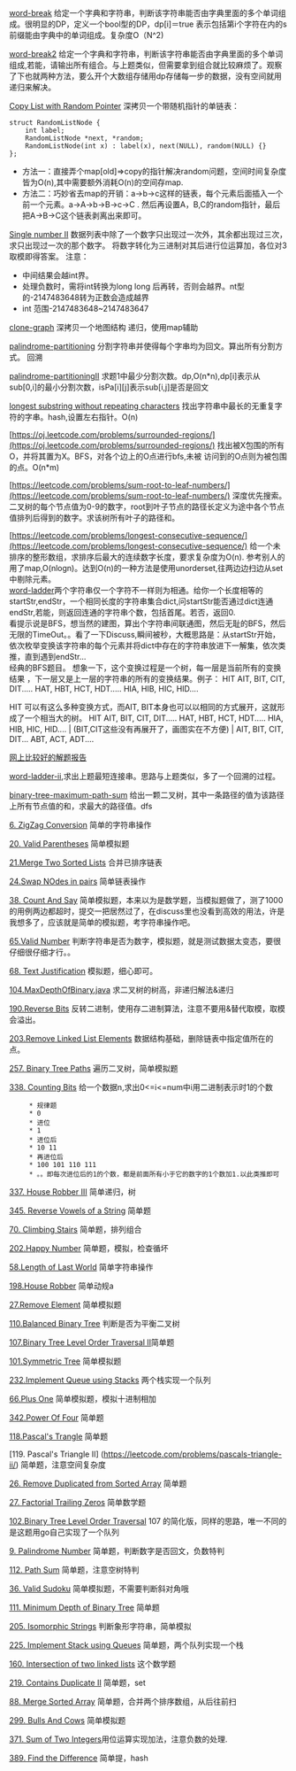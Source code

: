 [word-break](http://oj.leetcode.com/problems/word-break/) 给定一个字典和字符串，判断该字符串能否由字典里面的多个单词组成。很明显的DP，定义一个bool型的DP，dp[i]＝true 表示包括第i个字符在内的s前缀能由字典中的单词组成。复杂度O（N^2)

[word-break2](https://oj.leetcode.com/problems/word-break-ii/) 给定一个字典和字符串，判断该字符串能否由字典里面的多个单词组成,若能，请输出所有组合。与上题类似，但需要拿到组合就比较麻烦了。观察了下也就两种方法，要么开个大数组存储用dp存储每一步的数据，没有空间就用递归来解决。

[Copy List with Random Pointer](https://oj.leetcode.com/problems/copy-list-with-random-pointer/)
深拷贝一个带随机指针的单链表：

```
struct RandomListNode {
    int label;
    RandomListNode *next, *random;
    RandomListNode(int x) : label(x), next(NULL), random(NULL) {}
};

```

* 方法一：直接弄个map[old]=>copy的指针解决random问题，空间时间复杂度皆为O(n),其中需要额外消耗O(n)的空间存map.
* 方法二：巧妙省去map的开销：a->b->c这样的链表，每个元素后面插入一个前一个元素。a->A->b->B->c->C . 然后再设置A，B,C的random指针，最后把A->B->C这个链表剥离出来即可。


[Single number II](https://oj.leetcode.com/problems/single-number-ii/) 数据列表中除了一个数字只出现过一次外，其余都出现过三次，求只出现过一次的那个数字。
将数字转化为三进制对其后进行位运算加，各位对3取模即得答案。
注意：

* 中间结果会越int界。
* 处理负数时，需将int转换为long long 后再转，否则会越界。nt型的-2147483648转为正数会造成越界
*  int 范围-2147483648~2147483647

[clone-graph](https://oj.leetcode.com/problems/clone-graph/) 深拷贝一个地图结构
递归，使用map辅助

[palindrome-partitioning](https://oj.leetcode.com/problems/palindrome-partitioning/) 分割字符串并使得每个字串均为回文。算出所有分割方式。 回溯

[palindrome-partitioningII](https://oj.leetcode.com/problems/palindrome-partitioning-ii/) 求题1中最少分割次数。dp,O(n*n),dp[i]表示从sub[0,i]的最小分割次数，isPa[i][j]表示sub[i,j]是否是回文

[longest substring without repeating characters](https://oj.leetcode.com/problems/longest-substring-without-repeating-characters/) 找出字符串中最长的无重复字符的字串。hash,设置左右指针。O(n)

[https://oj.leetcode.com/problems/surrounded-regions/](https://oj.leetcode.com/problems/surrounded-regions/) 找出被X包围的所有O，并将其置为X。BFS，对各个边上的O点进行bfs,未被 访问到的O点则为被包围的点。O(n*m)

[https://leetcode.com/problems/sum-root-to-leaf-numbers/](https://leetcode.com/problems/sum-root-to-leaf-numbers/) 深度优先搜索。
二叉树的每个节点值为0-9的数字，root到叶子节点的路径长定义为途中各个节点值排列后得到的数字。求该树所有叶子的路径和。


[https://leetcode.com/problems/longest-consecutive-sequence/](https://leetcode.com/problems/longest-consecutive-sequence/) 给一个未排序的整形数组，求排序后最大的连续数字长度，要求复杂度为O(n).  参考别人的用了map,O(nlogn)。达到O(n)的一种方法是使用unorderset,往两边边扫边从set中剔除元素。
<br>
[word-ladder](https://leetcode.com/problems/word-ladder/)两个字符串仅一个字符不一样则为相通。给你一个长度相等的startStr,endStr，一个相同长度的字符串集合dict,问startStr能否通过dict连通endStr,若能，则返回连通的字符串个数，包括首尾。若否，返回0.
<br>
看提示说是BFS，想当然的建图，算出个字符串间联通图，然后无耻的BFS，然后无限的TimeOut。。看了一下Discuss,瞬间被秒，大概思路是：从startStr开始，依次枚举变换该字符串的每个元素并将dict中存在的字符串放进下一解集，依次类推，直到遇到endStr...
<br>
经典的BFS题目。
想象一下，这个变换过程是一个树，每一层是当前所有的变换结果 ，下一层又是上一层的字符串的所有的变换结果。例子：
HIT
AIT, BIT, CIT, DIT.....     HAT, HBT, HCT, HDT.....    HIA, HIB, HIC, HID....

HIT 可以有这么多种变换方式，而AIT, BIT本身也可以以相同的方式展开，这就形成了一个相当大的树。
HIT
AIT, BIT, CIT, DIT.....     HAT, HBT, HCT, HDT.....    HIA, HIB, HIC, HID....
 |    (BIT,CIT这些没有再展开了，画图实在不方便)
 |
AIT, BIT, CIT, DIT...     ABT, ACT, ADT....

[网上比较好的解题报告](http://blog.sina.com.cn/s/blog_eb52001d0102v2ds.html)

[word-ladder-ii](https://leetcode.com/problems/word-ladder-ii/),求出上题最短连接串。思路与上题类似，多了一个回溯的过程。

[binary-tree-maximum-path-sum](https://leetcode.com/problems/binary-tree-maximum-path-sum/) 给出一颗二叉树，其中一条路径的值为该路径上所有节点值的和，求最大的路径值。dfs

[6. ZigZag Conversion](https://leetcode.com/problems/zigzag-conversion/) 简单的字符串操作

[20. Valid Parentheses](https://leetcode.com/problems/valid-parentheses/) 简单模拟题

[21.Merge Two Sorted Lists](https://leetcode.com/problems/merge-two-sorted-lists/) 合并已排序链表

[24.Swap NOdes in pairs](https://leetcode.com/problems/swap-nodes-in-pairs/) 简单链表操作

[38. Count And Say](https://leetcode.com/problems/count-and-say/) 简单模拟题，本来以为是数学题，当模拟题做了，测了1000的用例两边都超时，提交一把居然过了，在discuss里也没看到高效的用法，许是我想多了，应该就是简单的模拟题，考字符串操作吧。

[65.Valid Number](https://leetcode.com/problems/valid-number/) 判断字符串是否为数字，模拟题，就是测试数据太变态，要很仔细很仔细才行。。

[68. Text Justification](https://leetcode.com/problems/text-justification/) 模拟题，细心即可。

[104.MaxDepthOfBinary.java](https://leetcode.com/problems/maximum-depth-of-binary-tree/) 求二叉树的树高，非递归解法&递归

[190.Reverse Bits](https://leetcode.com/problems/reverse-bits/) 反转二进制，使用存二进制算法，注意不要用&替代取模，取模会溢出。

[203.Remove Linked List Elements](https://leetcode.com/problems/remove-linked-list-elements/) 数据结构基础，删除链表中指定值所在的点。

[257. Binary Tree Paths](https://leetcode.com/problems/binary-tree-paths/) 遍历二叉树，简单模拟题

[338. Counting Bits](https://leetcode.com/problems/counting-bits/) 给一个数据n,求出0<=i<=num中i用二进制表示时1的个数

```  
     * 规律题
     * 0
     * 进位
     * 1
     * 进位后
     * 10 11
     * 再进位后
     * 100 101 110 111
     * 。。即每次进位后的1的个数，都是前面所有小于它的数字的1个数加1.以此类推即可
```

[337. House Robber III](https://leetcode.com/problems/house-robber-iii/) 简单递归，树

[345. Reverse Vowels of a String](https://leetcode.com/problems/reverse-vowels-of-a-string/) 简单题

[70. Climbing Stairs](https://leetcode.com/problems/climbing-stairs/) 简单题，排列组合

[202.Happy Number](https://leetcode.com/problems/happy-number/) 简单题，模拟，检查循坏

[58.Length of Last World](https://leetcode.com/problems/length-of-last-word/) 简单字符串操作

[198.House Robber](https://leetcode.com/problems/house-robber/) 简单动规a

[27.Remove Element](https://leetcode.com/problems/remove-element/) 简单模拟题

[110.Balanced Binary Tree](https://leetcode.com/problems/balanced-binary-tree/) 判断是否为平衡二叉树

[107.Binary Tree Level Order Traversal II](https://leetcode.com/problems/binary-tree-level-order-traversal-ii/)简单题

[101.Symmetric Tree](https://leetcode.com/problems/symmetric-tree/) 简单模拟题

[232.Implement Queue using Stacks](https://leetcode.com/problems/implement-queue-using-stacks/) 两个栈实现一个队列

[66.Plus One](https://leetcode.com/problems/plus-one/) 简单模拟题，模拟十进制相加

[342.Power Of Four](https://leetcode.com/problems/power-of-four/) 简单题

[118.Pascal's Trangle](https://leetcode.com/problems/pascals-triangle/) 简单题

[119. Pascal's Triangle II] (https://leetcode.com/problems/pascals-triangle-ii/) 简单题，注意空间复杂度

[26. Remove Duplicated from Sorted Array](https://leetcode.com/problems/remove-duplicates-from-sorted-array/) 简单题  

[27. Factorial Trailing Zeros](https://leetcode.com/problems/factorial-trailing-zeroes/) 简单数学题

[102.Binary Tree Level Order Traversal](https://leetcode.com/problems/binary-tree-level-order-traversal/) 107 的简化版，同样的思路，唯一不同的是这题用go自己实现了一个队列

[9. Palindrome Number](https://leetcode.com/problems/palindrome-number/) 简单题，判断数字是否回文，负数特判

[112. Path Sum](https://leetcode.com/problems/path-sum/) 简单题，注意空树特判

[36. Valid Sudoku](https://leetcode.com/problems/valid-sudoku/) 简单模拟题，不需要判断斜对角哦

[111. Minimum Depth of Binary Tree](https://leetcode.com/problems/minimum-depth-of-binary-tree/) 简单题

[205. Isomorphic Strings](https://leetcode.com/problems/isomorphic-strings/) 判断象形字符串，简单模拟

[225. Implement Stack using Queues](https://leetcode.com/problems/implement-stack-using-queues/) 简单题，两个队列实现一个栈

[160. Intersection of two linked lists](https://leetcode.com/problems/intersection-of-two-linked-lists/) 这个数学题

[219. Contains Duplicate II](https://leetcode.com/problems/contains-duplicate-ii/) 简单题，set

[88. Merge Sorted Array](https://leetcode.com/problems/merge-sorted-array/) 简单题，合并两个排序数组，从后往前扫

[299. Bulls And Cows](https://leetcode.com/problems/bulls-and-cows/) 简单模拟题

[371. Sum of Two Integers](https://leetcode.com/problems/sum-of-two-integers/)用位运算实现加法，注意负数的处理.

[389. Find the Difference](https://leetcode.com/problems/find-the-difference/) 简单提，hash
